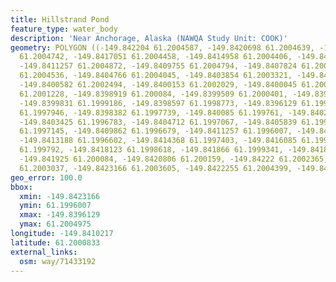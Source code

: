 ```yaml
---
title: Hillstrand Pond
feature_type: water_body
description: 'Near Anchorage, Alaska (NAWQA Study Unit: COOK)'
geometry: POLYGON ((-149.842204 61.2004587, -149.8420698 61.2004639, -149.8418606
  61.2004742, -149.8417051 61.2004458, -149.8414958 61.2004406, -149.8413242 61.2004562,
  -149.8411257 61.2004872, -149.8409755 61.2004794, -149.8407824 61.2004975, -149.8406483
  61.2004536, -149.8404766 61.2004045, -149.8403854 61.2003321, -149.8402996 61.2002985,
  -149.8400582 61.2002494, -149.8400153 61.2002029, -149.8400045 61.2001719, -149.8398919
  61.2001228, -149.8398919 61.200084, -149.8399509 61.2000401, -149.8399884 61.1999755,
  -149.8399831 61.1999186, -149.8398597 61.1998773, -149.8396129 61.1998773, -149.839747
  61.1997946, -149.8398382 61.1997739, -149.840085 61.199761, -149.8402084 61.1997041,
  -149.8403425 61.1996783, -149.8404712 61.1997067, -149.8405839 61.1997403, -149.840777
  61.1997145, -149.8409862 61.1996679, -149.8411257 61.1996007, -149.8412223 61.1996059,
  -149.8413188 61.1996602, -149.8414368 61.1997403, -149.8416085 61.1997636, -149.8417051
  61.199792, -149.8418123 61.1998618, -149.841866 61.1999341, -149.841866 61.2000142,
  -149.841925 61.200084, -149.8420806 61.200159, -149.84222 61.2002365, -149.8422951
  61.2003037, -149.8423166 61.2003605, -149.8422255 61.2004399, -149.842204 61.2004587))
geo_error: 100.0
bbox:
  xmin: -149.8423166
  ymin: 61.1996007
  xmax: -149.8396129
  ymax: 61.2004975
longitude: -149.8410217
latitude: 61.2000833
external_links:
  osm: way/71433192
---
```

